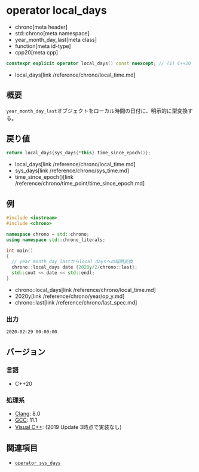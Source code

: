 # operator local_days
* chrono[meta header]
* std::chrono[meta namespace]
* year_month_day_last[meta class]
* function[meta id-type]
* cpp20[meta cpp]

```cpp
constexpr explicit operator local_days() const noexcept; // (1) C++20
```
* local_days[link /reference/chrono/local_time.md]

## 概要
`year_month_day_last`オブジェクトをローカル時間の日付に、明示的に型変換する。


## 戻り値
```cpp
return local_days{sys_days{*this}.time_since_epoch()};
```
* local_days[link /reference/chrono/local_time.md]
* sys_days[link /reference/chrono/sys_time.md]
* time_since_epoch()[link /reference/chrono/time_point/time_since_epoch.md]


## 例
```cpp example
#include <iostream>
#include <chrono>

namespace chrono = std::chrono;
using namespace std::chrono_literals;

int main()
{
  // year_month_day_lastからlocal_daysへの暗黙変換
  chrono::local_days date {2020y/2/chrono::last};
  std::cout << date << std::endl;
}
```
* chrono::local_days[link /reference/chrono/local_time.md]
* 2020y[link /reference/chrono/year/op_y.md]
* chrono::last[link /reference/chrono/last_spec.md]

### 出力
```
2020-02-29 00:00:00
```

## バージョン
### 言語
- C++20

### 処理系
- [Clang](/implementation.md#clang): 8.0
- [GCC](/implementation.md#gcc): 11.1
- [Visual C++](/implementation.md#visual_cpp): (2019 Update 3時点で実装なし)


## 関連項目
- [`operator sys_days`](op_sys_days.md)
